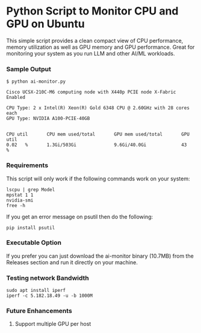 # Python Script to Monitor CPU and GPU on Ubuntu

This simple script provides a clean compact view of CPU performance, memory utilization as well as GPU memory and GPU performance. Great for monitoring your system as you run LLM and other AI/ML workloads.

### Sample Output

```
$ python ai-monitor.py 

Cisco UCSX-210C-M6 computing node with X440p PCIE node X-Fabric Enabled

CPU Type: 2 x Intel(R) Xeon(R) Gold 6348 CPU @ 2.60GHz with 28 cores each
GPU Type: NVIDIA A100-PCIE-40GB


CPU util       CPU mem used/total       GPU mem used/total       GPU util
0.02   %       1.3Gi/503Gi              9.6Gi/40.0Gi             43     %
```

### Requirements

This script will only work if the following commands work on your system:

```
lscpu | grep Model
mpstat 1 1
nvidia-smi
free -h
```

If you get an error message on psutil then do the following:
```
pip install psutil
```

### Executable Option

If you prefer you can just download the ai-monitor binary (10.7MB) from the Releases section and run it directly on your machine.

### Testing network Bandwidth

```
sudo apt install iperf
iperf -c 5.182.18.49 -u -b 1000M
```

### Future Enhancements

1. Support multiple GPU per host